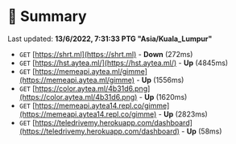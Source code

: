# 📖 Summary
Last updated: **13/6/2022, 7:31:33 PTG "Asia/Kuala_Lumpur"**

- `GET` [https://shrt.ml](https://shrt.ml) - **Down** (272ms)
- `GET` [https://hst.aytea.ml/](https://hst.aytea.ml/) - **Up** (4845ms)
- `GET` [https://memeapi.aytea.ml/gimme](https://memeapi.aytea.ml/gimme) - **Up** (1556ms)
- `GET` [https://color.aytea.ml/4b31d6.png](https://color.aytea.ml/4b31d6.png) - **Up** (1620ms)
- `GET` [https://memeapi.aytea14.repl.co/gimme](https://memeapi.aytea14.repl.co/gimme) - **Up** (2823ms)
- `GET` [https://teledrivemy.herokuapp.com/dashboard](https://teledrivemy.herokuapp.com/dashboard) - **Up** (58ms)
